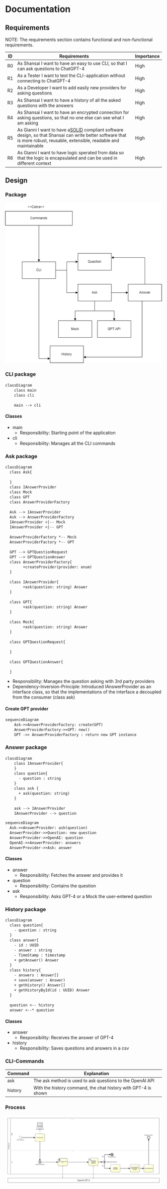 # Documentation

## Requirements

NOTE: The requirements section contains functional and non-functional requirements.

| ID | Requirements                                                                                                                                                                                                                                                   | Importance |
| -- | -------------------------------------------------------------------------------------------------------------------------------------------------------------------------------------------------------------------------------------------------------------- | ---------- |
| R0 | As Shansai I want to have an easy to use CLI, so that I can ask questions to ChatGPT-4                                                                                                                                                                         | High       |
| R1 | As a Tester I want to test the CLI-application without connecting to ChatGPT-4                                                                                                                                                                                 | High       |
| R2 | As a Developer I want to add easily new providers for asking questions                                                                                                                                                                                         | High       |
| R3 | As Shansai I want to have a history of all the asked questions with the answers                                                                                                                                                                                | High       |
| R4 | As Shansai I want to have an encrypted connection for asking questions, so that no one else can see what I am asking                                                                                                                                           | High       |
| R5 | As Gianni I want to have a[SOLID](https://de.wikipedia.org/wiki/Prinzipien_objektorientierten_Designs#SOLID-Prinzipien) compliant software design, so that Shansai can write better software that is more robust, reusable, extensible, readable and maintainable | High       |
| R6 | As Gianni I want to have logic sperated from data so that the logic is encapsulated and can be used in different context                                                                                                                                       | High       |

## Design

### Package

![GPT-Cli Package diagram](doc/GPT-CLI_Package-diagram.drawio.png)

### CLI package

```mermaid
classDiagram
    class main
    class cli

    main --> cli
```

#### Classes

- main
  - Responsibility: Starting point of the application
- cli
  - Responsibility: Manages all the CLI commands

### Ask package

```mermaid
classDiagram
  class Ask{
  
  }
  class IAnswerProvider
  class Mock
  class GPT
  class AnswerProviderFactory

  Ask --> IAnswerProvider
  Ask --> AnswerProviderFactory
  IAnswerProvider <|-- Mock
  IAnswerProvider <|-- GPT

  AnswerProviderFactory *-- Mock
  AnswerProviderFactory *-- GPT

  GPT --> GPTQuestionRequest
  GPT --> GPTQuestionAnswer
  class AnswerProviderFactory{
        +createProvider(provider: enum)
  }

  class IAnswerProvider{
        +ask(question: string) Answer
  }

  class GPT{
        +ask(question: string) Answer
  }

  class Mock{
        +ask(question: string) Answer
  }

  class GPTQuestionRequest{
  
  }

  class GPTQuestionAnswer{
  
  }
```

- Responsibility: Manages the question asking with 3rd party providers
- Dependency-Inversion-Principle: Introduced IAnswerProvider as an interface class, so that the implementations of the interface a decoupled from the consumer (class ask)

#### Create GPT provider

```mermaid
sequenceDiagram
    Ask->>AnswerProviderFactory: create(GPT)
    AnswerProviderFactory->>GPT: new()
    GPT ->> AnswerProviderFactory : return new GPT instance
```

### Answer package

```mermaid
classDiagram
    class IAnswerProvider{
    }
    class question{
      - question : string
    }
    class ask {
      + ask(question: string)
    }

    ask --> IAnswerProvider
    IAnswerProvider --> question
```

```mermaid
sequenceDiagram
  Ask->>AnswerProvider: ask(question)
  AnswerProvider->>Question: new question
  AnswerProvider->>OpenAI: question
  OpenAI->>AnswerProvider: answers
  AnswerProvider->>Ask: answer
```

#### Classes

- answer
  - Responsibility: Fetches the answer and provides it
- question
  - Responsibility: Contains the question
- ask
  - Responsibility: Asks GPT-4 or a Mock the user-entered question

### History package

```mermaid
classDiagram
  class question{
    - question : string
  }
  class answer{
    - id : UUID
    - answer : string
    - TimeStamp : timestamp
    + getAnswer() Answer
  }
  class history{
    - answers : Answer[]
    + save(answer : Answer)
    + getHistory() Answer[]
    + getHistoryById(id : UUID) Answer
  }

  question <-- history
  answer <--* question
```

#### Classes

- answer
  - Responsibility: Receives the answer of GPT-4
- history
  - Responsibility: Saves questions and answers in a csv

### CLI-Commands

| Command | Explanation                                                    |
| ------- | -------------------------------------------------------------- |
| ask     | The ask method is used to ask questions to the OpenAI API      |
| history | With the history command, the chat history with GPT-4 is shown |

### Process

![Signavio process for GPT-cli](doc/GPT-CLI.svg)
